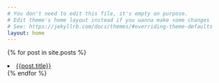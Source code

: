 ```yaml
---
# You don't need to edit this file, it's empty on purpose.
# Edit theme's home layout instead if you wanna make some changes
# See: https://jekyllrb.com/docs/themes/#overriding-theme-defaults
layout: home
---
```



  {% for post in site.posts %}
  <li><a href="{{ post.url }}">{{post.title}}</a></li>
  {% endfor %}
